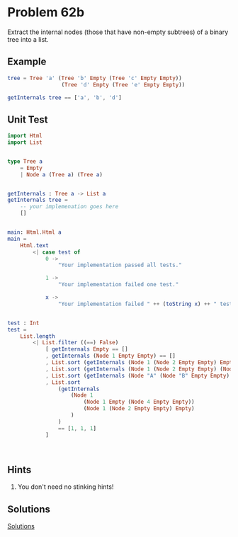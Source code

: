# Problem 62b

Extract the internal nodes (those that have non-empty subtrees) of a binary tree into a list.

## Example
```elm
tree = Tree 'a' (Tree 'b' Empty (Tree 'c' Empty Empty))
                 (Tree 'd' Empty (Tree 'e' Empty Empty))

getInternals tree == ['a', 'b', 'd']
```

## Unit Test
```elm
import Html
import List


type Tree a
    = Empty
    | Node a (Tree a) (Tree a)


getInternals : Tree a -> List a
getInternals tree =
    -- your implemenation goes here
    []


main: Html.Html a
main =
    Html.text
        <| case test of
            0 ->
                "Your implementation passed all tests."

            1 ->
                "Your implementation failed one test."

            x ->
                "Your implementation failed " ++ (toString x) ++ " tests."


test : Int
test =
    List.length
        <| List.filter ((==) False)
            [ getInternals Empty == []
            , getInternals (Node 1 Empty Empty) == []
            , List.sort (getInternals (Node 1 (Node 2 Empty Empty) Empty)) == [ 1 ]
            , List.sort (getInternals (Node 1 (Node 2 Empty Empty) (Node 0 Empty Empty))) == [ 1 ]
            , List.sort (getInternals (Node "A" (Node "B" Empty Empty) (Node "C" Empty Empty))) == [ "A" ]
            , List.sort
                (getInternals
                    (Node 1
                        (Node 1 Empty (Node 4 Empty Empty))
                        (Node 1 (Node 2 Empty Empty) Empty)
                    )
                )
                == [1, 1, 1]
            ]

        
```  

## Hints
1. You don't need no stinking hints! 

## Solutions
[Solutions](../s/s62b.md)


